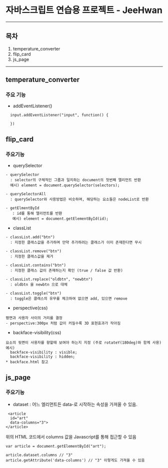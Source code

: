 # 자바스크립트 연습용 프로젝트 - JeeHwan

---

## 목차

1. temperature_converter
2. flip_card
3. js_page

---

## temperature_converter

### 주요 기능

- addEventListener()

```
  input.addEventListener("input", function() {

  })
```

## flip_card

### 주요기능

- querySelector

```
- querySelector
  : selector의 구체적인 그룹과 일치하는 document의 첫번째 엘리먼트 반환
  예시) element = document.querySelector(selectors);

- querySelectorAll
  : querySelector와 사용방법은 비슷하며, 해당하는 요소들은 nodeList로 반환

- getElmentById
   : id를 통해 엘리먼트를 반환
   예시) element = document.getElementById(id);

```

- classList

```
- classList.add("btn")
  : 지정한 클래스값을 추가하며 만약 추가하려는 클래스가 이미 존재한다면 무시

- classList.remove("btn")
  : 지정한 클래스값을 제거

- classList.contains("btn")
  : 지정한 클래스 값이 존재하는지 확인 (true / false 값 반환)

- classList.replace("oldbtn", "newbtn")
  : oldbtn 을 newbtn 으로 대체

- classList.toggle("btn")
  : toggle은 클래스의 유무를 체크하여 없으면 add, 있으면 remove
```

- perspective(css)

```
평면과 사용자 사이의 거리를 결정
- perspective:300px 처럼 값이 커질수록 3D 표현효과가 작아짐
```

- backface-visibility(css)

```
요소의 뒷면이 사용자를 향할때 보여야 하는지 지정 (주로 rotateY(180deg)와 함께 사용)
예시)
  backface-visibility : visible;
  backface-visibility : hidden;
* backface.html 참고
```

## js_page

### 주요기능

- dataset : 어느 엘리먼트든 data-로 시작하는 속성을 가져올 수 있음.

```
 <article
  id="art"
  data-columns="3">
</article>
```

위의 HTML 코드에서 columns 값을 Javascript를 통해 접근할 수 있음

```
var article = document.getElementById("art");

article.dataset.columns // "3"
article.getAttribute('data-columns') // "3" 이렇게도 가져올 수 있음
```
